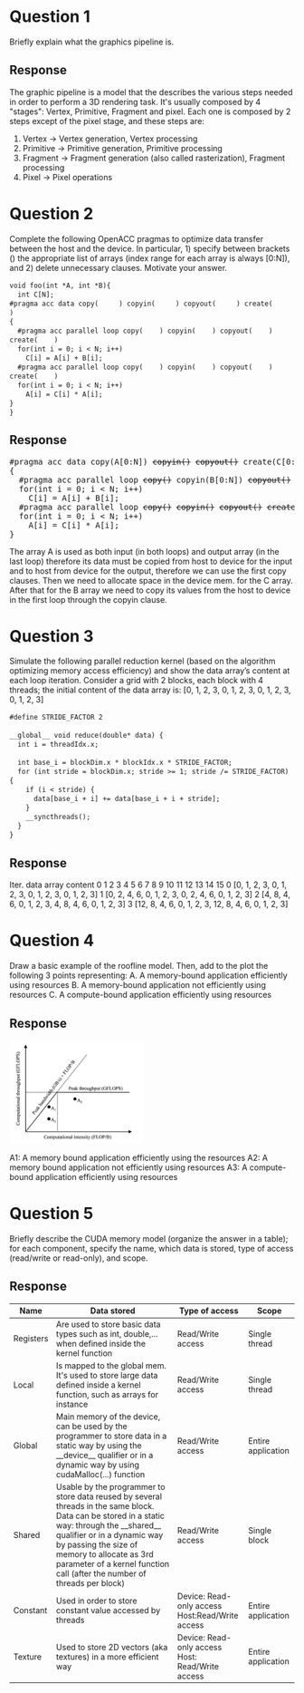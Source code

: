 # Question 1 
Briefly explain what the graphics pipeline is. 

## Response
The graphic pipeline is a model that the describes the various steps needed in order to perform a 3D rendering task. It's usually composed by 4 "stages": Vertex, Primitive, Fragment and pixel. Each one is composed by 2 steps except of the pixel stage, and these steps are:
1) Vertex -> Vertex generation, Vertex processing
2) Primitive -> Primitive generation, Primitive processing
3) Fragment -> Fragment generation (also called rasterization), Fragment processing
4) Pixel -> Pixel operations


# Question 2 
Complete  the  following  OpenACC  pragmas  to  optimize  data  transfer  between  the  host  and  the  device.  In 
particular, 1) specify between brackets () the appropriate list of arrays (index range for each array is always 
[0:N]), and 2) delete unnecessary clauses. Motivate your answer. 
 
```
void foo(int *A, int *B){ 
  int C[N]; 
#pragma acc data copy(     ) copyin(     ) copyout(     ) create(     )   
{ 
  #pragma acc parallel loop copy(    ) copyin(    ) copyout(    ) create(    ) 
  for(int i = 0; i < N; i++) 
    C[i] = A[i] + B[i]; 
  #pragma acc parallel loop copy(    ) copyin(    ) copyout(    ) create(    ) 
  for(int i = 0; i < N; i++) 
    A[i] = C[i] * A[i]; 
} 
}
```

## Response
<pre>
#pragma acc data copy(A[0:N]) <s>copyin()</s> <s>copyout()</s> create(C[0:N])  
{ 
  #pragma acc parallel loop <s>copy()</s> copyin(B[0:N]) <s>copyout()</s> <s>create()</s>
  for(int i = 0; i < N; i++) 
    C[i] = A[i] + B[i]; 
  #pragma acc parallel loop <s>copy()</s> <s>copyin()</s> <s>copyout()</s> <s>create()</s>
  for(int i = 0; i < N; i++) 
    A[i] = C[i] * A[i]; 
} 
</pre>

The array A is used as both input (in both loops) and output array (in the last loop)
therefore its data must be copied from host to device for the input and to host from device for the output, therefore we can use the first copy clauses.
Then we need to allocate space in the device mem. for the C array.
After that for the B array we need to copy its values from the host to device in the first loop through the copyin clause.


# Question 3 
Simulate the following parallel reduction kernel (based on the algorithm optimizing memory access efficiency) 
and show the  data array’s content at each loop iteration.  Consider a grid with 2 blocks, each block with  4 
threads; the initial content of the data array is: [0, 1, 2, 3, 0, 1, 2, 3, 0, 1, 2, 3, 0, 1, 2, 3] 

``` 
#define STRIDE_FACTOR 2 
 
__global__ void reduce(double* data) { 
  int i = threadIdx.x; 
   
  int base_i = blockDim.x * blockIdx.x * STRIDE_FACTOR; 
  for (int stride = blockDim.x; stride >= 1; stride /= STRIDE_FACTOR) { 
    if (i < stride) { 
      data[base_i + i] += data[base_i + i + stride]; 
    } 
    __syncthreads(); 
  } 
}
```

## Response
Iter.           data array content
             0  1  2  3  4  5  6  7  8  9 10 11 12 13  14 15
0           [0, 1, 2, 3, 0, 1, 2, 3, 0, 1, 2, 3, 0, 1, 2, 3]
1           [0, 2, 4, 6, 0, 1, 2, 3, 0, 2, 4, 6, 0, 1, 2, 3]
2           [4, 8, 4, 6, 0, 1, 2, 3, 4, 8, 4, 6, 0, 1, 2, 3]
3           [12, 8, 4, 6, 0, 1, 2, 3, 12, 8, 4, 6, 0, 1, 2, 3]

# Question 4 
Draw a basic example of the roofline model. Then, add to the plot the following 3 points representing: 
A. A memory-bound application efficiently using resources 
B. A memory-bound application not efficiently using resources 
C. A compute-bound application efficiently using resources

## Response
![alt text](image.png)

A1: A memory bound application efficiently using the resources
A2: A memory bound application not efficiently using resources
A3: A compute-bound application efficiently using resources

# Question 5 
Briefly describe the CUDA memory model (organize the answer in a table); for each component, specify the 
name, which data is stored, type of access (read/write or read-only), and scope. 

## Response

|Name|Data stored|Type of access|Scope|
|----|-----------|--------------|-----|       
|Registers|Are used to store basic data types such as int, double,... when defined inside the kernel function|Read/Write access|Single thread|
|Local|Is mapped to the global mem. It's used to store large data defined inside a kernel function, such as arrays for instance|Read/Write access|Single thread|
|Global|Main memory of the device, can be used by the programmer to store data in a static way by using the \_\_device__ qualifier or in a dynamic way by using cudaMalloc(...) function|Read/Write access|Entire application|
|Shared|Usable by the programmer to store data reused by several threads in the same block. Data can be stored in a static way: through the \_\_shared__ qualifier or in a dynamic way by passing the size of memory to allocate as 3rd parameter of a kernel function call (after the number of threads per block)|Read/Write access|Single block|
|Constant|Used in order to store constant value accessed by threads|Device: Read-only access <br> Host:Read/Write access|Entire application|
|Texture|Used to store 2D vectors (aka textures) in a more efficient way|Device: Read-only access <br> Host: Read/Write access|Entire application|

